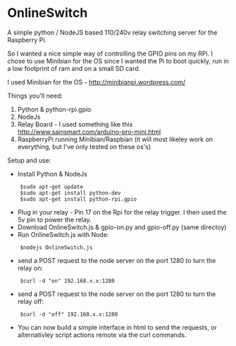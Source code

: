 OnlineSwitch
============

A simple python / NodeJS based 110/240v relay switching server for the Raspberry Pi.


So I wanted a nice simple way of controlling the GPIO pins on my RPi. I chose to use Minibian for the OS since I wanted the Pi to boot quickly, run in a low footprint of ram and on a small SD card.

I used Minibian for the OS - http://minibianpi.wordpress.com/

Things you'll need:

  1. Python & python-rpi.gpio
  2. NodeJs
  3. Relay Board - I used something like this http://www.sainsmart.com/arduino-pro-mini.html
  4. RaspberryPi running Minibian/Raspbian (it will most likeley work on everything, but I've only tested on these os's)

Setup and use:

  - Install Python & NodeJs
  ```
      $sudo apt-get update
      $sudo apt-get install python-dev
      $sudo apt-get install python-rpi.gpio 
  ```

  - Plug in your relay - Pin 17 on the Rpi for the relay trigger. I then used the 5v pin to power the relay.
  - Download OnlineSwitch.js & gpio-on.py and gpio-off.py (same directoy)
  - Run OnlineSwitch.js with Node:
  
  ```
      $nodejs OnlineSwitch.js
  ```
  - send a POST request to the node server on the port 1280 to turn the relay on:
  
  ``` 
      $curl -d "on" 192.168.x.x:1280
  ```
  - send a POST request to the node server on the port 1280 to turn the relay off:
  
  ```
      $curl -d "off" 192.168.x.x:1280
  ```
  - You can now build a simple interface in html to send the requests, or alternativley script actions remote via the curl commands.
